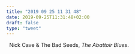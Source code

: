 ```yaml
---
title: "2019 09 25 11 31 48"
date: 2019-09-25T11:31:48+02:00
draft: false
type: "tweet"
---
```

<a href="" class="iconfont icon-music" title="rss"></a> &nbsp; Nick Cave & The Bad Seeds, *The Abattoir Blues*.
